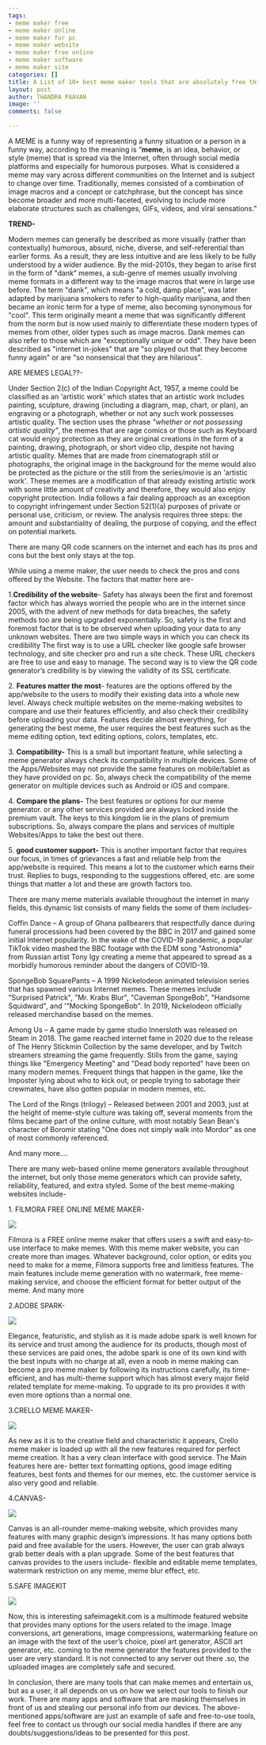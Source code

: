 ```yaml
---
tags:
- meme maker free
- meme maker online
- meme maker for pc
- meme maker website
- meme maker free online
- meme maker software
- meme maker site
categories: []
title: A List of 10+ best meme maker tools that are absolutely free this 2021.
layout: post
author: THANDRA PAAVAN
image: ''
comments: false

---
```


A MEME is a funny way of representing a funny situation or a person in a funny way, according to the meaning is “**meme**, is an idea, behavior, or style (meme) that is spread via the Internet, often through social media platforms and especially for humorous purposes. What is considered a meme may vary across different communities on the Internet and is subject to change over time. Traditionally, memes consisted of a combination of image macros and a concept or catchphrase, but the concept has since become broader and more multi-faceted, evolving to include more elaborate structures such as challenges, GIFs, videos, and viral sensations.”

**TREND-**

Modern memes can generally be described as more visually (rather than contextually) humorous, absurd, niche, diverse, and self-referential than earlier forms. As a result, they are less intuitive and are less likely to be fully understood by a wider audience. By the mid-2010s, they began to arise first in the form of "dank" memes, a sub-genre of memes usually involving meme formats in a different way to the image macros that were in large use before. The term "dank", which means "a cold, damp place", was later adapted by marijuana smokers to refer to high-quality marijuana, and then became an ironic term for a type of meme, also becoming synonymous for "cool". This term originally meant a meme that was significantly different from the norm but is now used mainly to differentiate these modern types of memes from other, older types such as image macros. Dank memes can also refer to those which are "exceptionally unique or odd". They have been described as "internet in-jokes" that are "so played out that they become funny again" or are "so nonsensical that they are hilarious".

ARE MEMES LEGAL??-

Under Section 2(c) of the Indian Copyright Act, 1957, a meme could be classified as an 'artistic work' which states that an artistic work includes painting, sculpture, drawing (including a diagram, map, chart, or plan), an engraving or a photograph, whether or not any such work possesses artistic quality. The section uses the phrase _"whether or not possessing artistic quality"_, the memes that are rage comics or those such as Keyboard cat would enjoy protection as they are original creations in the form of a painting, drawing, photograph, or short video clip, despite not having artistic quality. Memes that are made from cinematograph still or photographs, the original image in the background for the meme would also be protected as the picture or the still from the series/movie is an 'artistic work'. These memes are a modification of that already existing artistic work with some little amount of creativity and therefore, they would also enjoy copyright protection. India follows a fair dealing approach as an exception to copyright infringement under Section 52(1)(a) purposes of private or personal use, criticism, or review. The analysis requires three steps: the amount and substantiality of dealing, the purpose of copying, and the effect on potential markets.

There are many QR code scanners on the internet and each has its pros and cons but the best only stays at the top.

While using a meme maker, the user needs to check the pros and cons offered by the Website. The factors that matter here are-

1\.**Credibility of the website**- Safety has always been the first and foremost factor which has always worried the people who are in the internet since 2005, with the advent of new methods for data breaches, the safety methods too are being upgraded exponentially. So, safety is the first and foremost factor that is to be observed when uploading your data to any unknown websites. There are two simple ways in which you can check its credibility The first way is to use a URL checker like google safe browser technology, and site checker pro and run a site check. These URL checkers are free to use and easy to manage. The second way is to view the QR code generator’s credibility is by viewing the validity of its SSL certificate.

2\. **Features matter the most**- features are the options offered by the app/website to the users to modify their existing data into a whole new level. Always check multiple websites on the meme-making websites to compare and use their features efficiently, and also check their credibility before uploading your data. Features decide almost everything, for generating the best meme, the user requires the best features such as the meme editing option, text editing options, colors, templates, etc.

3\. **Compatibility-** This is a small but important feature, while selecting a meme generator always check its compatibility in multiple devices. Some of the Apps/Websites may not provide the same features on mobile/tablet as they have provided on pc. So, always check the compatibility of the meme generator on multiple devices such as Android or iOS and compare.

4\. **Compare the plans-** The best features or options for our meme generator. or any other services provided are always locked inside the premium vault. The keys to this kingdom lie in the plans of premium subscriptions. So, always compare the plans and services of multiple Websites/Apps to take the best out there.

5\. **good customer support-** This is another important factor that requires our focus, in times of grievances a fast and reliable help from the app/website is required. This means a lot to the customer which earns their trust. Replies to bugs, responding to the suggestions offered, etc. are some things that matter a lot and these are growth factors too.

There are many meme materials available throughout the internet in many fields, this dynamic list consists of many fields the some of them includes-

Coffin Dance – A group of Ghana pallbearers that respectfully dance during funeral processions had been covered by the BBC in 2017 and gained some initial Internet popularity. In the wake of the COVID-19 pandemic, a popular TikTok video mashed the BBC footage with the EDM song "Astronomia" from Russian artist Tony Igy creating a meme that appeared to spread as a morbidly humorous reminder about the dangers of COVID-19.

SpongeBob SquarePants  – A 1999 Nickelodeon animated television series that has spawned various Internet memes. These memes include "Surprised Patrick", "Mr. Krabs Blur", "Caveman SpongeBob", "Handsome Squidward", and '"Mocking SpongeBob". In 2019, Nickelodeon officially released merchandise based on the memes.

Among Us – A game made by game studio Innersloth was released on Steam in 2018. The game reached internet fame in 2020 due to the release of The Henry Stickmin Collection by the same developer, and by Twitch streamers streaming the game frequently. Stills from the game, saying things like "Emergency Meeting" and "Dead body reported" have been on many modern memes. Frequent things that happen in the game, like the Imposter lying about who to kick out, or people trying to sabotage their crewmates, have also gotten popular in modern memes, etc.

The Lord of the Rings (trilogy) – Released between 2001 and 2003, just at the height of meme-style culture was taking off, several moments from the films became part of the online culture, with most notably Sean Bean's character of Boromir stating "One does not simply walk into Mordor" as one of most commonly referenced.

And many more….

There are many web-based online meme generators available throughout the internet, but only those meme generators which can provide safety, reliability, featured, and extra styled. Some of the best meme-making websites include-

1\. FILMORA FREE ONLINE MEME MAKER-

![](/uploads/meme-website-4.png)

Filmora is a FREE online meme maker that offers users a swift and easy-to-use interface to make memes. With this meme maker website, you can create more than images. Whatever background, color option, or edits you need to make for a meme, Filmora supports free and limitless features. The main features include meme generation with no watermark, free meme-making service, and choose the efficient format for better output of the meme. And many more

2\.ADOBE SPARK-

![](/uploads/meme-website-3.png)

Elegance, featuristic, and stylish as it is made adobe spark is well known for its service and trust among the audience for its products, though most of these services are paid ones, the adobe spark is one of its own kind with the best inputs with no charge at all, even a noob in meme making can become a pro meme maker by following its instructions carefully, its time-efficient, and has multi-theme support which has almost every major field related template for meme-making. To upgrade to its pro provides it with even more options than a normal one.

3\.CRELLO MEME MAKER-

![](/uploads/meme-website-2.png)

As new as it is to the creative field and characteristic it appears, Crello meme maker is loaded up with all the new features required for perfect meme creation. It has a very clean interface with good service. The Main features here are- better text formatting options, good image editing features, best fonts and themes for our memes, etc. the customer service is also very good and reliable.

4\.CANVAS-

![](/uploads/meme-website-1.png)

Canvas is an all-rounder meme-making website, which provides many features with many graphic design’s impressions. It has many options both paid and free available for the users. However, the user can grab always grab better deals with a plan upgrade. Some of the best features that canvas provides to the users include- flexible and editable meme templates, watermark restriction on any meme, meme blur effect, etc.

5\.SAFE IMAGEKIT

![](/uploads/meme-website-6.png)

Now, this is interesting safeimagekit.com is a multimode featured website that provides many options for the users related to the image. Image conversions, art generations, image compressions, watermarking feature on an image with the text of the user’s choice, pixel art generator, ASCII art generator, etc. coming to the meme generator the features provided to the user are very standard. It is not connected to any server out there .so, the uploaded images are completely safe and secured.

In conclusion, there are many tools that can make memes and entertain us, but as a user, it all depends on us on how we select our tools to finish our work. There are many apps and software that are masking themselves in front of us and stealing our personal info from our devices. The above-mentioned apps/software are just an example of safe and free-to-use tools, feel free to contact us through our social media handles if there are any doubts/suggestions/ideas to be presented for this post.